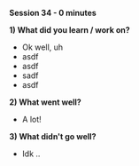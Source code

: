 **Session 34 - 0 minutes**

**1) What did you learn / work on?**
- Ok well, uh
- asdf
- asdf
- sadf
- asdf

**2) What went well?**
- A lot!

**3) What didn't go well?**
- Idk ..


